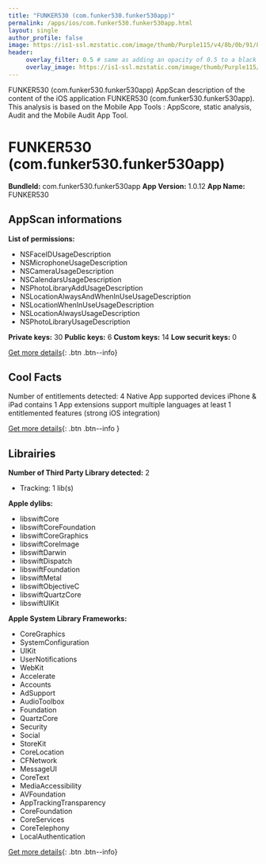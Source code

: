 ```yaml
---
title: "FUNKER530 (com.funker530.funker530app)"
permalink: /apps/ios/com.funker530.funker530app.html
layout: single
author_profile: false
image: https://is1-ssl.mzstatic.com/image/thumb/Purple115/v4/8b/0b/91/8b0b91f3-b92e-36ec-6cff-ebd9b87fd477/AppIcon-0-0-1x_U007emarketing-0-0-0-6-0-0-sRGB-0-0-0-GLES2_U002c0-512MB-85-220-0-0.png/512x512bb.jpg
header: 
     overlay_filter: 0.5 # same as adding an opacity of 0.5 to a black background
     overlay_image: https://is1-ssl.mzstatic.com/image/thumb/Purple115/v4/8b/0b/91/8b0b91f3-b92e-36ec-6cff-ebd9b87fd477/AppIcon-0-0-1x_U007emarketing-0-0-0-6-0-0-sRGB-0-0-0-GLES2_U002c0-512MB-85-220-0-0.png/512x512bb.jpg
---
```

FUNKER530 (com.funker530.funker530app) AppScan description of the content of the iOS application FUNKER530 (com.funker530.funker530app). This analysis is based on the Mobile App Tools : AppScore, static analysis, Audit and the Mobile Audit App Tool.

# FUNKER530 (com.funker530.funker530app)

**BundleId:** com.funker530.funker530app
**App Version:** 1.0.12
**App Name:** FUNKER530


## AppScan informations 

**List of permissions:** 
- NSFaceIDUsageDescription
- NSMicrophoneUsageDescription
- NSCameraUsageDescription
- NSCalendarsUsageDescription
- NSPhotoLibraryAddUsageDescription
- NSLocationAlwaysAndWhenInUseUsageDescription
- NSLocationWhenInUseUsageDescription
- NSLocationAlwaysUsageDescription
- NSPhotoLibraryUsageDescription
  
  
**Private keys:** 30
**Public keys:** 6
**Custom keys:** 14
**Low securit keys:** 0
  
[Get more details](/pricing.html){: .btn .btn--info}

## Cool Facts

Number of entitlements detected: 4
Native App
supported devices iPhone & iPad
contains 1 App extensions
support multiple languages
at least 1 entitlemented features (strong iOS integration)
  
[Get more details](/pricing.html){: .btn .btn--info }

## Librairies 
**Number of Third Party Library detected:** 2
- Tracking: 1 lib(s)


**Apple dylibs:**
- libswiftCore
- libswiftCoreFoundation
- libswiftCoreGraphics
- libswiftCoreImage
- libswiftDarwin
- libswiftDispatch
- libswiftFoundation
- libswiftMetal
- libswiftObjectiveC
- libswiftQuartzCore
- libswiftUIKit


**Apple System Library Frameworks:**
- CoreGraphics
- SystemConfiguration
- UIKit
- UserNotifications
- WebKit
- Accelerate
- Accounts
- AdSupport
- AudioToolbox
- Foundation
- QuartzCore
- Security
- Social
- StoreKit
- CoreLocation
- CFNetwork
- MessageUI
- CoreText
- MediaAccessibility
- AVFoundation
- AppTrackingTransparency
- CoreFoundation
- CoreServices
- CoreTelephony
- LocalAuthentication


  
[Get more details](/pricing.html){: .btn .btn--info}


